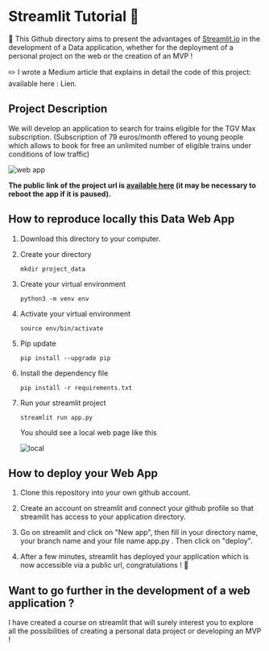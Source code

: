 # Streamlit Tutorial 👋

🎯 This Github directory aims to present the advantages of [Streamlit.io](https://streamlit.io/) in the development of a Data application, whether for the deployment of a personal project on the web or the creation of an MVP !

✏️ I wrote a Medium article that explains in detail the code of this project: available here  : Lien.

## Project Description

We will develop an application to search for trains eligible for the TGV Max subscription. (Subscription of 79 euros/month offered to young people which allows to book for free an unlimited number of eligible trains under conditions of low traffic)


![web app](https://user-images.githubusercontent.com/67114372/191899670-8783fa6d-29e3-4fb8-af4f-a1736020a3ee.png)

**The public link of the project url is [available here](https://pierre-louis-danieau-streamlit-medium-tutorial-app-kp7nxu.streamlitapp.com/) (it may be necessary to reboot the app if it is paused).**


## How to reproduce locally this Data Web App

1) Download this directory to your computer.

2) Create your directory
      ````
      mkdir project_data
      ````
3) Create your virtual environment
    ````
    python3 -m venv env
    ````

4) Activate your virtual environment
    ````
    source env/bin/activate
    ````

5) Pip update
    ````
    pip install --upgrade pip
    ````

6) Install the dependency file
    ````
    pip install -r requirements.txt
    ````
    
7) Run your streamlit project
    ````
    streamlit run app.py
    ````
    
    You should see a local web page like this

    ![local](https://user-images.githubusercontent.com/67114372/191900559-130a252d-74ff-478d-a1a3-b0dacabb0cfb.png)


## How to deploy your Web App

1) Clone this repository into your own github account.

2) Create an account on streamlit and connect your github profile so that streamlit has access to your application directory.

3) Go on streamlit and click on "New app", then fill in your directory name, your branch name and your file name app.py . Then click on "deploy".

4) After a few minutes, streamlit has deployed your application which is now accessible via a public url, congratulations ! 🎉


## Want to go further in the development of a web application ?

I have created a course on streamlit that will surely interest you to explore all the possibilities of creating a personal data project or developing an MVP !

